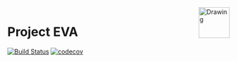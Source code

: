<img src="https://latex.codecogs.com/png.latex?%5Chuge%20%5Csum%20%5Cnabla%20%5CDelta" align="right" alt="Drawing" height="70"/>

# Project EVA

[![Build Status](https://travis-ci.org/icyblade/eva.svg?branch=master)](https://travis-ci.org/icyblade/eva) [![codecov](https://codecov.io/gh/icyblade/eva/branch/master/graph/badge.svg)](https://codecov.io/gh/icyblade/eva)
